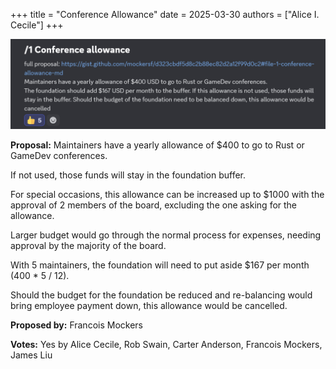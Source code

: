 +++
title = "Conference Allowance"
date = 2025-03-30
authors = ["Alice I. Cecile"]
+++

<!-- more -->

![Conference allowance](conference-allowance.png)

**Proposal:** Maintainers have a yearly allowance of $400 to go to Rust or GameDev conferences.

If not used, those funds will stay in the foundation buffer.

For special occasions, this allowance can be increased up to $1000 with the approval of 2 members of the board, excluding the one asking for the allowance.

Larger budget would go through the normal process for expenses, needing approval by the majority of the board.

With 5 maintainers, the foundation will need to put aside $167 per month (400 * 5 / 12).

Should the budget for the foundation be reduced and re-balancing would bring employee payment down, this allowance would be cancelled.

**Proposed by:** Francois Mockers

**Votes:** Yes by Alice Cecile, Rob Swain, Carter Anderson, Francois Mockers, James Liu
